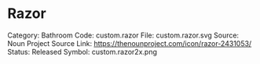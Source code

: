 # Razor

Category: Bathroom
Code: custom.razor
File: custom.razor.svg
Source: Noun Project
Source Link: https://thenounproject.com/icon/razor-2431053/
Status: Released
Symbol: custom.razor2x.png